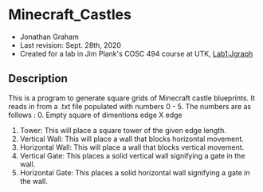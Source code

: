 # Minecraft_Castles
- Jonathan Graham
- Last revision: Sept. 28th, 2020
- Created for a lab in Jim Plank's COSC 494 course at UTK, [Lab1:Jgraph](http://web.eecs.utk.edu/~jplank/plank/classes/cs494/494/labs/Lab-1-Jgraph/)

## Description

This is a program to generate square grids of Minecraft castle blueprints. It reads in from a .txt file populated with numbers 0 - 5.
The numbers are as follows :
0. Empty square of dimentions edge X edge
1. Tower: This will place a square tower of the given edge length.
2. Vertical Wall: This will place a wall that blocks horizontal movement.
3. Horizontal Wall: This will place a wall that blocks vertical movement.
4. Vertical Gate: This places a solid vertical wall signifying a gate in the wall.
5. Horizontal Gate: This places a solid horizontal wall signifying a gate in the wall.
